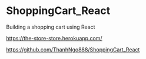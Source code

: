 # ShoppingCart_React
Building a shopping cart using React 

https://the-store-store.herokuapp.com/

https://github.com/ThanhNgo888/ShoppingCart_React
